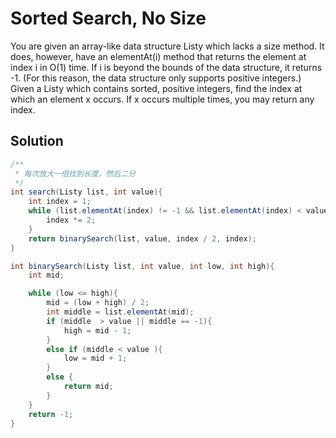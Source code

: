 # Sorted Search, No Size

You are given an array-like data structure Listy which lacks a size method. It does, however, have an elementAt(i) method that returns the element at index i in O(1) time. If i is beyond the bounds of the data structure, it returns -1. (For this reason, the data structure only supports positive integers.) Given a Listy which contains sorted, positive integers, find the index at which an element x occurs. If x occurs multiple times, you may return any index.

## Solution

```java
/**
 * 每次放大一倍找到长度，然后二分
 */
int search(Listy list, int value){
    int index = 1;
    while (list.elementAt(index) != -1 && list.elementAt(index) < value){
        index *= 2;
    }
    return binarySearch(list, value, index / 2, index);
}

int binarySearch(Listy list, int value, int low, int high){
    int mid;

    while (low <= high){
        mid = (low + high) / 2;
        int middle = list.elementAt(mid);
        if (middle  > value || middle == -1){
            high = mid - 1;
        }
        else if (middle < value ){
            low = mid + 1;
        }
        else {
            return mid;
        }
    }
    return -1;
}
```

